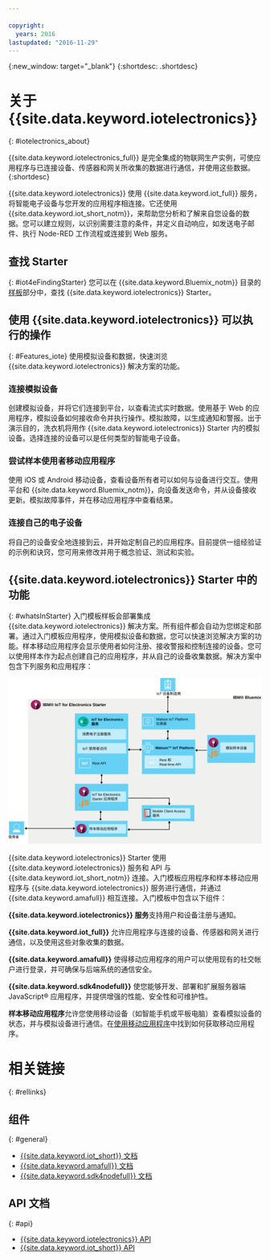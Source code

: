 ```yaml
---

copyright:
  years: 2016
lastupdated: "2016-11-29"
---
```


{:new_window: target="\_blank"}
{:shortdesc: .shortdesc}

# 关于 {{site.data.keyword.iotelectronics}}
{: #iotelectronics_about}

{{site.data.keyword.iotelectronics_full}} 是完全集成的物联网生产实例，可使应用程序与已连接设备、传感器和网关所收集的数据进行通信，并使用这些数据。
{:shortdesc}

{{site.data.keyword.iotelectronics}} 使用 {{site.data.keyword.iot_full}} 服务，将智能电子设备与您开发的应用程序相连接。它还使用 {{site.data.keyword.iot_short_notm}}，来帮助您分析和了解来自您设备的数据。您可以建立规则，以识别需要注意的条件，并定义自动响应，如发送电子邮件、执行 Node-RED 工作流程或连接到 Web 服务。  

## 查找 Starter
{: #iot4eFindingStarter}
您可以在 {{site.data.keyword.Bluemix_notm}} 目录的[样板](https://console.{DomainName}/catalog/starters/iot-for-electronics-starter/)部分中，查找 {{site.data.keyword.iotelectronics}} Starter。  

## 使用 {{site.data.keyword.iotelectronics}} 可以执行的操作
{: #Features_iote}
使用模拟设备和数据，快速浏览 {{site.data.keyword.iotelectronics}} 解决方案的功能。

### 连接模拟设备
创建模拟设备，并将它们连接到平台，以查看流式实时数据。使用基于 Web 的应用程序，模拟设备如何接收命令并执行操作。模拟故障，以生成通知和警报。出于演示目的，洗衣机将用作 {{site.data.keyword.iotelectronics}} Starter 内的模拟设备。选择连接的设备可以是任何类型的智能电子设备。  

### 尝试样本使用者移动应用程序
使用 iOS 或 Android 移动设备，查看设备所有者可以如何与设备进行交互。使用平台和 {{site.data.keyword.Bluemix_notm}}，向设备发送命令，并从设备接收更新。模拟故障事件，并在移动应用程序中查看结果。

### 连接自己的电子设备
将自己的设备安全地连接到云，并开始定制自己的应用程序。目前提供一组经验证的示例和诀窍，您可用来修改并用于概念验证、测试和实验。

## {{site.data.keyword.iotelectronics}} Starter 中的功能
{: #whatsInStarter}
入门模板样板会部署集成 {{site.data.keyword.iotelectronics}} 解决方案。所有组件都会自动为您绑定和部署。通过入门模板应用程序，使用模拟设备和数据，您可以快速浏览解决方案的功能。样本移动应用程序会显示使用者如何注册、接收警报和控制连接的设备。您可以使用样本作为起点创建自己的应用程序，并从自己的设备收集数据。解决方案中包含下列服务和应用程序：

![{{site.data.keyword.iotelectronics}} 体系结构。此图在主题的主体中进行描述。](images/IoT4E_architecture.svg "{{site.data.keyword.iotelectronics}} 体系结构")

{{site.data.keyword.iotelectronics}} Starter 使用 {{site.data.keyword.iotelectronics}} 服务和 API 与 {{site.data.keyword.iot_short_notm}} 连接。入门模板应用程序和样本移动应用程序与 {{site.data.keyword.iotelectronics}} 服务进行通信，并通过 {{site.data.keyword.amafull}} 相互连接。入门模板中包含以下组件：

**{{site.data.keyword.iotelectronics}} 服务**支持用户和设备注册与通知。

**{{site.data.keyword.iot_full}}** 允许应用程序与连接的设备、传感器和网关进行通信，以及使用这些对象收集的数据。

<!-- **{{site.data.keyword.iotrtinsights_full}}** enables you to enrich and monitor data from your appliances, visualize what's happening now, and respond to emerging conditions by using automated actions. -->

**{{site.data.keyword.amafull}}** 使得移动应用程序的用户可以使用现有的社交帐户进行登录，并可确保与后端系统的通信安全。

**{{site.data.keyword.sdk4nodefull}}** 使您能够开发、部署和扩展服务器端 JavaScript&reg; 应用程序，并提供增强的性能、安全性和可维护性。

**样本移动应用程序**允许您使用移动设备（如智能手机或平板电脑）查看模拟设备的状态，并与模拟设备进行通信。在[使用移动应用程序](iotelectronics_config_mobile.html)中找到如何获取移动应用程序。

# 相关链接
{: #rellinks}
## 组件
{: #general}
* [{{site.data.keyword.iot_short}} 文档](https://console.ng.bluemix.net/docs/services/IoT/index.html#gettingstartedtemplate)
* [{{site.data.keyword.amafull}} 文档](https://console.ng.bluemix.net/docs/services/mobileaccess/index.html)
* [{{site.data.keyword.sdk4nodefull}} 文档](https://console.ng.bluemix.net/docs/runtimes/nodejs/index.html#nodejs_runtime)


## API 文档
{: #api}
*  [{{site.data.keyword.iotelectronics}} API](http://ibmiotforelectronics.mybluemix.net/public/iot4eregistrationapi.html)  
*  [{{site.data.keyword.iot_short}} API](https://developer.ibm.com/iotfoundation/recipes/api-documentation/)
